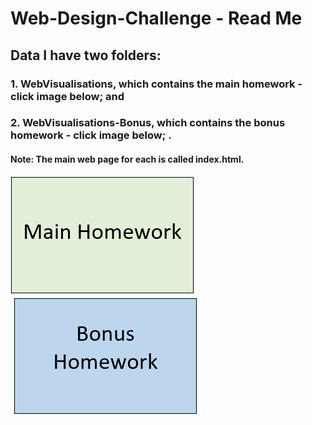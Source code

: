<!DOCTYPE html>
<html lang="en">

<head>
  <meta charset="UTF-8">
  <meta http-equiv="X-UA-Compatible" content="IE=edge">
	<meta name="viewport" content="width=device-width, initial-scale=1.0">
  <title>Weather Analysis</title>
  <link rel="stylesheet" href="https://stackpath.bootstrapcdn.com/bootstrap/4.3.1/css/bootstrap.min.css" integrity="sha384-ggOyR0iXCbMQv3Xipma34MD+dH/1fQ784/j6cY/iJTQUOhcWr7x9JvoRxT2MZw1T" crossorigin="anonymous">
  <link rel="stylesheet" href="style.css">
</head>
<body>

# Web-Design-Challenge - Read Me
<h2>Data I have two folders:
<p></p>
<h3>	1. WebVisualisations, which contains the main homework - click image below;  and </h3>
<h3>	2. WebVisualisations-Bonus, which contains the bonus homework - click image below; .</h3>
<p></p>
<h4> Note:  The main web page for each is called index.html. </h4>
<div class="row">
  <div class="col-xs-6 col-md-3">
    <a href="https://samportelli13.github.io/Web-Design-Challenge/WebVisualisations/index.html" class="thumbnail">
      <img src="MainHomework.png" alt="Main Homework">
    </a>
	<a href="https://samportelli13.github.io/Web-Design-Challenge/WebVisualisations-Bonus/index.html" class="thumbnail">
		<img src="BonusHomework.png" alt="Bonus Homework">
	</a>
	</div>
</div>

</body>